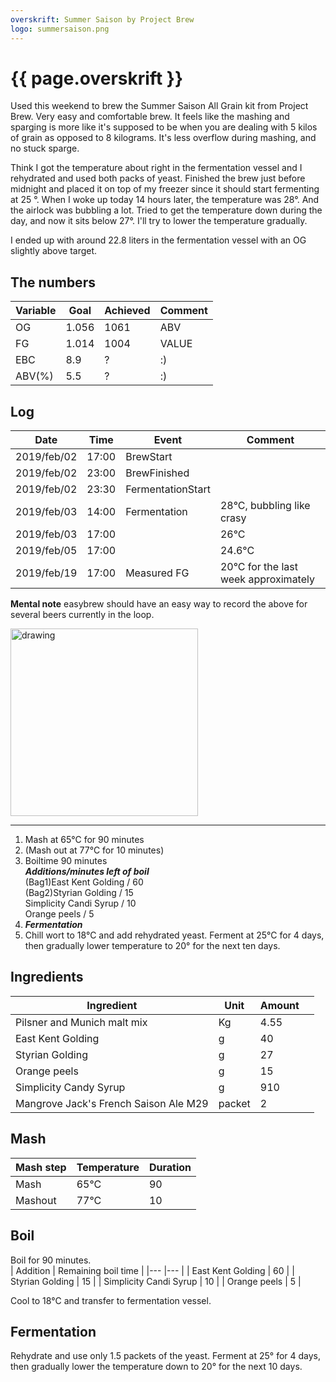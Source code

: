 ```yaml
---
overskrift: Summer Saison by Project Brew
logo: summersaison.png
---
```


# {{ page.overskrift }}

Used this weekend to brew the Summer Saison All Grain kit from Project Brew. Very easy and comfortable brew. It feels like the mashing and sparging is more
like it's supposed to be when you are dealing with 5 kilos of grain as opposed to 8 kilograms. It's less overflow during mashing, and no stuck sparge.

Think I got the temperature about right in the fermentation vessel and I rehydrated and used both packs of yeast. Finished the brew just before midnight and placed it on top of my freezer since it should start fermenting at 25 &deg;. When I woke up today 14 hours later, the temperature was 28&deg;. And the airlock was bubbling a lot. Tried to get the temperature down during the day, and now it sits below 27&deg;. I'll try to lower the temperature gradually.

I ended up with around 22.8 liters in the fermentation vessel with an OG slightly above target.

## The numbers

| Variable | Goal   | Achieved | Comment |
|---       |---     |---       |---      |
| OG       | 1.056  | 1061     | ABV     |
| FG       | 1.014  | 1004     | VALUE   |
| EBC      | 8.9    | ?        | :)      |
| ABV(%)   | 5.5    | ?        | :)      |

## Log

| Date          | Time      | Event                 | Comment                       |
|---            |---        |---                    |---                            |
| 2019/feb/02   | 17:00     | BrewStart             |                               |
| 2019/feb/02   | 23:00     | BrewFinished          |                               |
| 2019/feb/02   | 23:30     | FermentationStart     |                               |
| 2019/feb/03   | 14:00     | Fermentation          | 28&deg;C, bubbling like crasy             |
| 2019/feb/03   | 17:00     |                       | 26&deg;C                                  |
| 2019/feb/05   | 17:00     |                       | 24.6&deg;C                                |
| 2019/feb/19   | 17:00     | Measured FG           | 20&deg;C for the last week approximately  |

****Mental note**** easybrew should have an easy way to record the above for several beers currently in the loop.

<img src="{{ page.logo }}" alt="drawing" width="300"/>

---

1. Mash at 65&deg;C for 90 minutes  
2. (Mash out at 77&deg;C for 10 minutes)  
3. Boiltime 90 minutes  
    ***Additions/minutes left of boil***  
        (Bag1)East Kent Golding           / 60  
        (Bag2)Styrian Golding             / 15  
        Simplicity Candi Syrup            / 10  
        Orange peels                      / 5  
4. ***Fermentation***  
5. Chill wort to 18&deg;C and add rehydrated yeast. Ferment at 25&deg;C for 4    days, then gradually lower temperature to 20&deg; for the next ten days.

## Ingredients

| Ingredient                              | Unit       | Amount      |       |
|---                                    |---        |---        |---    |
| Pilsner and Munich malt mix           | Kg          | 4.55      |       |
| East Kent Golding                      | g          | 40          |       |
| Styrian Golding                          | g         | 27          |       |
| Orange peels                          | g          | 15          |       |
| Simplicity  Candy Syrup               | g          | 910          |       |
| Mangrove Jack's French Saison Ale M29 | packet      | 2          |       |

## Mash  

| Mash step     | Temperature   | Duration  |
|---            |---            |---        |
| Mash          | 65&deg;C      | 90        |
| Mashout       | 77&deg;C      | 10        |

## Boil

Boil for 90 minutes.  
| Addition                  | Remaining boil time   |
|---                        |---                    |
| East Kent Golding         | 60                    |
| Styrian Golding           | 15                    |
| Simplicity Candi Syrup    | 10                    |
| Orange peels              | 5                     |

Cool to 18&deg;C and transfer to fermentation vessel.

## Fermentation

Rehydrate and use only 1.5 packets of the yeast. Ferment at 25&deg; for 4 days, then gradually lower the temperature down to 20&deg; for the next 10 days.
